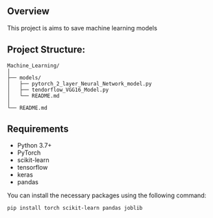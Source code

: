 ## Overview
This project is aims to save machine learning models

## Project Structure:

```plaintext
Machine_Learning/
│
├── models/
│   ├── pytorch_2_layer_Neural_Network_model.py         	 
│   ├── tendorflow_VGG16_Model.py    
│   └── README.md             	 
│
└── README.md  
```

## Requirements

- Python 3.7+
- PyTorch
- scikit-learn
- tensorflow
- keras
- pandas

You can install the necessary packages using the following command:

```bash
pip install torch scikit-learn pandas joblib
```


